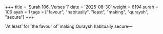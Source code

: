 +++
title = 'Surah 106, Verses 1'
date = '2025-08-30'
weight = 6194
surah = 106
ayah = 1
tags = ["favour", "habitually", "least", "making", "quraysh", "secure"]
+++

˹At least˺ for ˹the favour of˺ making Quraysh habitually secure—